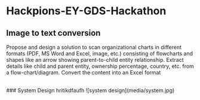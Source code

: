 # Hackpions-EY-GDS-Hackathon
## Image to text conversion
<p>Propose and design a solution to scan organizational charts in different formats (PDF, MS Word and Excel, image, etc.) consisting of flowcharts and shapes like an arrow showing parent-to-child entity relationship. Extract details like child and parent entity, ownership percentage, country, etc. from a flow-chart/diagram. Convert the content into an Excel format</p><br>
### System Design
hritikdfaufh
![system design](media/system.jpg)
